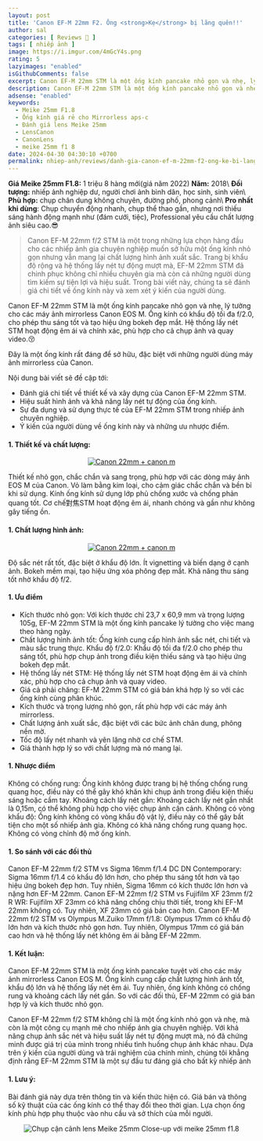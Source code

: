 ```yaml
---
layout: post
title: 'Canon EF-M 22mm F2. Ông <strong>Kẹ</strong> bị lãng quên!!'
author: sal
categories: [ Reviews 📝 ]
tags: [ nhiếp ảnh ]
image: https://i.imgur.com/4mGcY4s.png
rating: 5
lazyimages: "enabled"
isGithubComments: false
excerpt: Canon EF-M 22mm STM là một ống kính pancake nhỏ gọn và nhẹ, lý tưởng cho các máy ảnh mirrorless Canon EOS M.
description: Canon EF-M 22mm STM là một ống kính pancake nhỏ gọn và nhẹ, lý tưởng cho các máy ảnh mirrorless Canon EOS M.
adsense: "enabled"
keywords:
  - Meike 25mm F1.8
  - Ống kính giá rẻ cho Mirrorless aps-c
  - Đánh giá lens Meike 25mm
  - LensCanon
  - CanonLens
  - meike 25mm f1 8
date: 2024-04-30 04:30:10 +0700
permalink: nhiep-anh/reviews/danh-gia-canon-ef-m-22mm-f2-ong-ke-bi-lang-quen
---
```


**Giá Meike 25mm F1.8:** 1 triệu 8 hàng mới(giá năm 2022)
**Năm:** 2018\\
**Đối tượng:** nhiếp ảnh nghiệp dư, người chơi ảnh bình dân, học sinh, sinh viên\\
**Phù hợp:** chụp chân dung không chuyên, đường phố, phong cảnh\\
**Pro nhất khi dùng**: Chụp chuyển động nhanh, chụp thể thao gần, nhưng nơi thiếu sáng hành động mạnh như (đám cưới, tiệc), Professional yêu cầu chất lượng ảnh siêu cao.😎

> Canon EF-M 22mm f/2 STM là một trong những lựa chọn hàng đầu cho các nhiếp ảnh gia chuyên nghiệp muốn sở hữu một ống kính nhỏ gọn nhưng vẫn mang lại chất lượng hình ảnh xuất sắc. Trang bị khẩu độ rộng và hệ thống lấy nét tự động mượt mà, EF-M 22mm STM đã chinh phục không chỉ nhiều chuyên gia mà còn cả những người dùng tìm kiếm sự tiện lợi và hiệu suất. Trong bài viết này, chúng ta sẽ đánh giá chi tiết về ống kính này và xem xét ý kiến của người dùng.

Canon EF-M 22mm STM là một ống kính pancake nhỏ gọn và nhẹ, lý tưởng cho các máy ảnh mirrorless Canon EOS M. Ống kính có khẩu độ tối đa f/2.0, cho phép thu sáng tốt và tạo hiệu ứng bokeh đẹp mắt. Hệ thống lấy nét STM hoạt động êm ái và chính xác, phù hợp cho cả chụp ảnh và quay video.😚

Đây là một ống kính rất đáng để sở hữu, đặc biệt với những người dùng máy ảnh mirrorless của Canon.

Nội dung bài viết sẽ đề cập tới:

* Đánh giá chi tiết về thiết kế và xây dựng của Canon EF-M 22mm STM.
* Hiệu suất hình ảnh và khả năng lấy nét tự động của ống kính.
* Sự đa dụng và sử dụng thực tế của EF-M 22mm STM trong nhiếp ảnh chuyên nghiệp.
* Ý kiến của người dùng về ống kính này và những ưu nhược điểm.

#### 1\. Thiết kế và chất lượng:

<div class="content" style="text-align:center; ">
<a href="https://i.imgur.com/LEaf7t5"><img loading="lazy" src="https://i.imgur.com/LEaf7t5.jpeg" title="source: imgur.com" alt="Canon 22mm + canon m"></a></div>

Thiết kế nhỏ gọn, chắc chắn và sang trọng, phù hợp với các dòng máy ảnh EOS M của Canon.
Vỏ làm bằng kim loại, cho cảm giác chắc chắn và bền bỉ khi sử dụng.
Kính ống kính sử dụng lớp phủ chống xước và chống phản quang tốt.
Cơ chế對焦STM hoạt động êm ái, nhanh chóng và gần như không gây tiếng ồn.
#### 1\. Chất lượng hình ảnh:

<div class="content" style="text-align:center; ">
<a href="https://i.imgur.com/LklluqD"><img loading="lazy" src="https://i.imgur.com/LklluqD.png" title="source: imgur.com" alt="Canon 22mm + canon m"></a></div>

Độ sắc nét rất tốt, đặc biệt ở khẩu độ lớn.
Ít vignetting và biến dạng ở cạnh ảnh.
Bokeh mềm mại, tạo hiệu ứng xóa phông đẹp mắt.
Khả năng thu sáng tốt nhờ khẩu độ f/2.

#### 1\. Ưu điểm

* Kích thước nhỏ gọn: Với kích thước chỉ 23,7 x 60,9 mm và trọng lượng 105g, EF-M 22mm STM là một ống kính pancake lý tưởng cho việc mang theo hàng ngày.
* Chất lượng hình ảnh tốt: Ống kính cung cấp hình ảnh sắc nét, chi tiết và màu sắc trung thực.
Khẩu độ f/2.0: Khẩu độ tối đa f/2.0 cho phép thu sáng tốt, phù hợp chụp ảnh trong điều kiện thiếu sáng và tạo hiệu ứng bokeh đẹp mắt.
* Hệ thống lấy nét STM: Hệ thống lấy nét STM hoạt động êm ái và chính xác, phù hợp cho cả chụp ảnh và quay video.
* Giá cả phải chăng: EF-M 22mm STM có giá bán khá hợp lý so với các ống kính cùng phân khúc.
* Kích thước và trọng lượng nhỏ gọn, rất phù hợp với các máy ảnh mirrorless.
* Chất lượng ảnh xuất sắc, đặc biệt với các bức ảnh chân dung, phông nền mờ.
* Tốc độ lấy nét nhanh và yên lặng nhờ cơ chế STM.
* Giá thành hợp lý so với chất lượng mà nó mang lại.

#### 1\. Nhược điểm

Không có chống rung: Ống kính không được trang bị hệ thống chống rung quang học, điều này có thể gây khó khăn khi chụp ảnh trong điều kiện thiếu sáng hoặc cầm tay.
Khoảng cách lấy nét gần: Khoảng cách lấy nét gần nhất là 0,15m, có thể không phù hợp cho việc chụp ảnh cận cảnh.
Không có vòng khẩu độ: Ống kính không có vòng khẩu độ vật lý, điều này có thể gây bất tiện cho một số nhiếp ảnh gia.
Không có khả năng chống rung quang học.
Không có vòng chỉnh độ mở ống kính.

#### 1\. So sánh với các đối thủ

Canon EF-M 22mm f/2 STM vs Sigma 16mm f/1.4 DC DN Contemporary: Sigma 16mm f/1.4 có khẩu độ lớn hơn, cho phép thu sáng tốt hơn và tạo hiệu ứng bokeh đẹp hơn. Tuy nhiên, Sigma 16mm có kích thước lớn hơn và nặng hơn EF-M 22mm.
Canon EF-M 22mm f/2 STM vs Fujifilm XF 23mm f/2 R WR: Fujifilm XF 23mm có khả năng chống chịu thời tiết, trong khi EF-M 22mm không có. Tuy nhiên, XF 23mm có giá bán cao hơn.
Canon EF-M 22mm f/2 STM vs Olympus M.Zuiko 17mm f/1.8: Olympus 17mm có khẩu độ lớn hơn và kích thước nhỏ gọn hơn. Tuy nhiên, Olympus 17mm có giá bán cao hơn và hệ thống lấy nét không êm ái bằng EF-M 22mm.
#### 1\. Kết luận:

Canon EF-M 22mm STM là một ống kính pancake tuyệt vời cho các máy ảnh mirrorless Canon EOS M. Ống kính cung cấp chất lượng hình ảnh tốt, khẩu độ lớn và hệ thống lấy nét êm ái. Tuy nhiên, ống kính không có chống rung và khoảng cách lấy nét gần. So với các đối thủ, EF-M 22mm có giá bán hợp lý và kích thước nhỏ gọn.

Canon EF-M 22mm f/2 STM không chỉ là một ống kính nhỏ gọn và nhẹ, mà còn là một công cụ mạnh mẽ cho nhiếp ảnh gia chuyên nghiệp. Với khả năng chụp ảnh sắc nét và hiệu suất lấy nét tự động mượt mà, nó đã chứng minh được giá trị của mình trong nhiều tình huống chụp ảnh khác nhau. Dựa trên ý kiến của người dùng và trải nghiệm của chính mình, chúng tôi khẳng định rằng EF-M 22mm STM là một sự đầu tư đáng giá cho bất kỳ nhiếp ảnh

#### 1\. Lưu ý:

Bài đánh giá này dựa trên thông tin và kiến thức hiện có.
Giá bán và thông số kỹ thuật của các ống kính có thể thay đổi theo thời gian.
Lựa chọn ống kính phù hợp phụ thuộc vào nhu cầu và sở thích của mỗi người.

<p style="text-align:center; ">
<picture>
  <source data-srcset="../../assets/images/2023/reviews/close-up-meike-25mm-f18.webp" />
  <img class="responsive" data-lowsrc="../../assets/images/2023/reviews/close-up-meike-25mm-f18.webp" alt="Chụp cận cảnh lens Meike 25mm" data-sizes="auto" loading="lazy"/>
  Close-up với meike 25mm f1.8
</picture>
</p>

